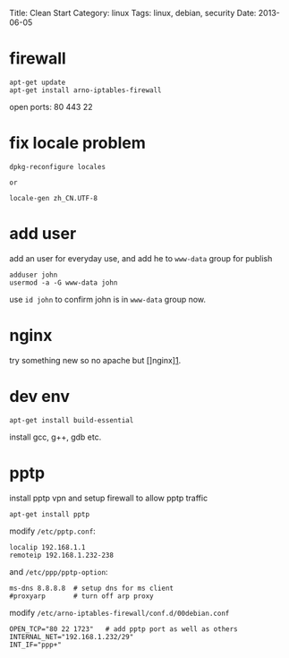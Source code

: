 Title: Clean Start
Category: linux
Tags: linux, debian, security
Date: 2013-06-05

firewall
========

    apt-get update
    apt-get install arno-iptables-firewall

open ports: 80 443 22

fix locale problem
==================

    dpkg-reconfigure locales
    
    or
    
    locale-gen zh_CN.UTF-8
    
add user
========
add an user for everyday use, and add he to `www-data` group for publish

    adduser john
    usermod -a -G www-data john
    
use `id john` to confirm john is in `www-data` group now.

nginx
=====
try something new so no apache but []nginx][1].

dev env
=======

    apt-get install build-essential
    
install gcc, g++, gdb etc.

pptp
====
install pptp vpn and setup firewall to allow pptp traffic

    apt-get install pptp
    
modify `/etc/pptp.conf`:
    
    localip 192.168.1.1
    remoteip 192.168.1.232-238

and `/etc/ppp/pptp-option`:

    ms-dns 8.8.8.8  # setup dns for ms client
    #proxyarp       # turn off arp proxy
    
modify `/etc/arno-iptables-firewall/conf.d/00debian.conf`

    OPEN_TCP="80 22 1723"   # add pptp port as well as others
    INTERNAL_NET="192.168.1.232/29"  
    INT_IF="ppp+"
    
  



    
[1]: http://www.nginx.com/ "nginx"